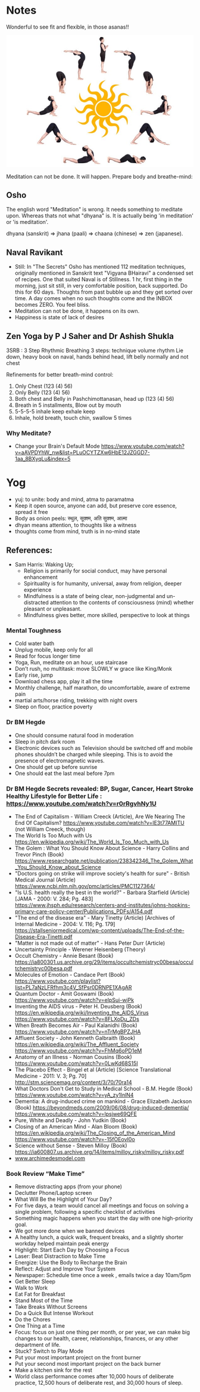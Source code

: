# Notes 

Wonderful to see fit and flexible, in those asanas!!

<img src="images/sunsal.jpg" />

Meditation can not be done. It will happen. Prepare body and breathe-mind:

## Osho
The english word "Meditation" is wrong. It needs something to meditate upon. Whereas
 thats not what "dhyana" is. It is actually being 'in meditation' or 'is meditation'.
 
dhyana (sanskrit) => jhana (paali) => chaana (chinese) => zen (japanese).

## Naval Ravikant
- Still: In "The Secrets" Osho has mentioned 112 meditation techniques, originally mentioned in Sanskrit text "Vigyana BHairavi" a condensed set of recipes.
One that suited Naval is of Stillness. 1 hr, first thing in the morning, just sit still, in very comfortable position, back supported. Do this for 60 days.
Thoughts from past bubble up and they get sorted over time. A day comes when no such thoughts come and the INBOX becomes ZERO. You feel bliss.
- Meditation can not be done, it happens on its own.
- Happiness is state of lack of desires

## Zen Yoga by P J Saher and Dr Ashish Shukla
3SRB : 3 Step Rhythmic Breathing
3 steps: technique volume rhythm
Lie down, heavy book on naval, hands behind head, lift belly normally and not chest

Refinements for better breath-mind control:
1. Only Chest (123 (4) 56)
2. Only Belly (123 (4) 56)
3. Both chest and Belly in Pashchimottanasan, head up (123 (4) 56)
4. Breath in 5 installments, Blow out by mouth
5. 5-5-5-5 inhale keep exhale keep
6. Inhale, hold breath, touch chin, swallow 5 times

### Why Meditate?
* Change your Brain's Default Mode  https://www.youtube.com/watch?v=aAVPDYhW_nw&list=PLuOCYTZXw6HbE12JZGGD7-1aa_8BXyqLu&index=5 

# Yog 
- yuj: to unite: body and mind, atma to paramatma
- Keep it open source, anyone can add, but preserve core essence, spread it free
- Body as onion peels: स्थुल, सूक्श्म, अति सुक्श्म, आत्मा
- dhyan means attention, to thoughts like a witness 
- thoughts come from mind, truth is in no-mind state

## References:
- Sam Harris: Waking Up;
   - Religion is primarily for social conduct, may have personal enhancement
   - Spirituality is for humanity, universal, away from religion, deeper experience
   - Mindfulness is a state of being clear, non-judgmental and un-distracted attention to the contents of consciousness (mind) whether pleasant or unpleasant.
   - Mindfulness gives better, more skilled, perspective to look at things
   
### Mental Toughness
* Cold water bath
* Unplug mobile, keep only for all
* Read for focus longer time
* Yoga, Run, meditate on an hour, use staircase
* Don’t rush, no multitask: move SLOWLY w grace like King/Monk
* Early rise, jump
* Download chess app, play it all the time
* Monthly challenge, half marathon, do uncomfortable, aware of extreme pain
* martial arts/horse riding, trekking with night overs
* Sleep on floor, practice poverty

### Dr BM Hegde
*    One should consume natural food in moderation 
*    Sleep in pitch dark room 
*    Electronic devices such as Television should be switched off and mobile phones shouldn’t be charged while sleeping. This is to avoid the presence of electromagnetic waves. 
*    One should get up before sunrise 
*    One should eat the last meal before 7pm

### Dr BM Hegde Secrets revealed: BP, Sugar, Cancer, Heart Stroke Healthy Lifestyle for Better Life : https://www.youtube.com/watch?v=r0rRgvhNy1U 
* The End of Capitalism - William Creeck (Article), Are We Nearing The End Of Capitalism?  https://www.youtube.com/watch?v=IE3t77AMITU  (not William Creeck, though)
* The World Is Too Much with Us https://en.wikipedia.org/wiki/The_World_Is_Too_Much_with_Us   
* The Golem : What You Should Know About Science - Harry Collins and Trevor Pinch (Book) https://www.researchgate.net/publication/238342346_The_Golem_What_You_Should_Know_about_Science 
* "Doctors going on strike will improve society's health for sure" - British Medical Journal (Article) https://www.ncbi.nlm.nih.gov/pmc/articles/PMC1127364/ 
* "Is U.S. health really the best in the world?" - Barbara Starfield (Article) [JAMA - 2000: V. 284; Pg. 483] https://www.jhsph.edu/research/centers-and-institutes/johns-hopkins-primary-care-policy-center/Publications_PDFs/A154.pdf 
* "The end of the disease era" - Mary Tinetty (Article) [Archives of Internal Medicine - 2004: V. 116; Pg. 179] https://stallseniormedical.com/wp-content/uploads/The-End-of-the-Disease-Era-Tinetti.pdf 
* "Matter is not made out of matter" - Hans Peter Durr (Article)
* Uncertainty Principle - Werener Heisenberg (Theory)
* Occult Chemistry - Annie Besant (Book) https://ia800301.us.archive.org/29/items/occultchemistryc00besa/occultchemistryc00besa.pdf 
* Molecules of Emotion - Candace Pert (Book) https://www.youtube.com/playlist?list=PL7aNzLFRfhm3c4V_SfPsr0DRNPE1XAgAR 
* Quantum Doctor - Amit Goswami (Book) https://www.youtube.com/watch?v=eIpSui-wjPk 
* Inventing the AIDS virus - Peter H. Deusberg (Book) https://en.wikipedia.org/wiki/Inventing_the_AIDS_Virus  https://www.youtube.com/watch?v=8FLXoDu_ZDs 
* When Breath Becomes Air - Paul Kalanidhi (Book) https://www.youtube.com/watch?v=nTrMgBPZJHA 
* Affluent Society - John Kenneth Galbraith (Book)  https://en.wikipedia.org/wiki/The_Affluent_Society https://www.youtube.com/watch?v=FhMq6oPD1eM 
* Anatomy of an Illness - Norman Cousins (Book) https://www.youtube.com/watch?v=0LwKd68S15I 
* The Placebo Effect - Bingel et al (Article) [Science Translational Medicine - 2011: V. 3; Pg. 70] http://stm.sciencemag.org/content/3/70/70ra14 
* What Doctors Don't Get to Study in Medical School - B.M. Hegde (Book) https://www.youtube.com/watch?v=yA_zy1lnlN4 
* Dementia: A drug-induced crime on mankind - Grace Elizabeth Jackson (Book)  https://beyondmeds.com/2009/06/08/drug-induced-dementia/   https://www.youtube.com/watch?v=lpsjwe69QFE 
* Pure, White and Deadly - John Yudkin (Book)
* Closing of an American Mind - Alan Bloom (Book) https://en.wikipedia.org/wiki/The_Closing_of_the_American_Mind  https://www.youtube.com/watch?v=-15fOEovI0o 
* Science without Sense - Steven Milloy (Book)  https://ia600807.us.archive.org/14/items/milloy_risky/milloy_risky.pdf 
*  www.archimedesmodel.com

### Book Review “Make Time”
* Remove distracting apps (from your phone)
* Declutter Phone/Laptop screen
* What Will Be the Highlight of Your Day?
* For five days, a team would cancel all meetings and focus on solving a single problem, following a specific checklist of activities
* Something magic happens when you start the day with one high-priority goal.
* We got more done when we banned devices
* A healthy lunch, a quick walk, frequent breaks, and a slightly shorter workday helped maintain peak energy
* Highlight: Start Each Day by Choosing a Focus
* Laser: Beat Distraction to Make Time
* Energize: Use the Body to Recharge the Brain
* Reflect: Adjust and Improve Your System
* Newspaper: Schedule time once a week , emails twice a day 10am/5pm
* Get Better Sleep
* Walk to Work
* Eat Fat for Breakfast
* Stand Most of the Time
* Take Breaks Without Screens
* Do a Quick But Intense Workout
* Do the Chores
* One Thing at a Time
* Focus: focus on just one thing per month, or per year, we can make big changes to our health, career, relationships, finances, or any other department of life.
* Stuck? Switch to Play Mode
* Put your most important project on the front burner
* Put your second most important project on the back burner
* Make a kitchen sink for the rest
* World class performance comes after 10,000 hours of deliberate practice, 12,500 hours of deliberate rest, and 30,000 hours of sleep.
